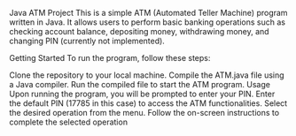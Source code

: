Java ATM Project
This is a simple ATM (Automated Teller Machine) program written in Java. It allows users to perform basic banking operations such as checking account balance, depositing money, withdrawing money, and changing PIN (currently not implemented).

Getting Started
To run the program, follow these steps:

Clone the repository to your local machine.
Compile the ATM.java file using a Java compiler.
Run the compiled file to start the ATM program.
Usage
Upon running the program, you will be prompted to enter your PIN.
Enter the default PIN (17785 in this case) to access the ATM functionalities.
Select the desired operation from the menu.
Follow the on-screen instructions to complete the selected operation
